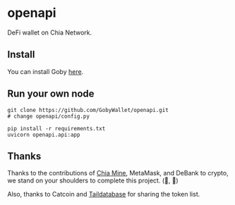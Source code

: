 # openapi

DeFi wallet on Chia Network.

## Install

You can install Goby [here](https://chrome.google.com/webstore/detail/goby/jnkelfanjkeadonecabehalmbgpfodjm).

## Run your own node

```
git clone https://github.com/GobyWallet/openapi.git
# change openapi/config.py

pip install -r requirements.txt
uvicorn openapi.api:app
```

## Thanks

Thanks to the contributions of [Chia Mine](https://github.com/Chia-Mine/clvm-js), MetaMask, and DeBank to crypto, we stand on your shoulders to complete this project. (🌱, 🌱)

Also, thanks to Catcoin and [Taildatabase](https://www.taildatabase.com/) for sharing the token list.

